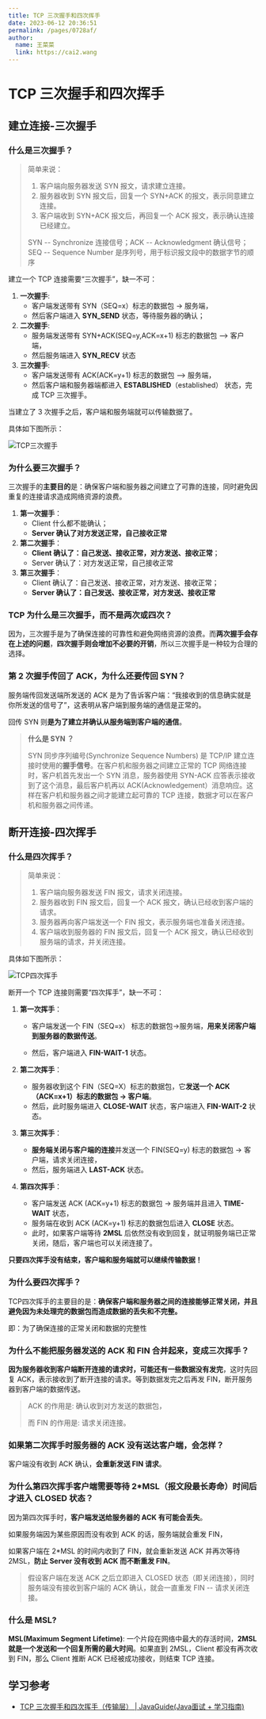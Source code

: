 ```yaml
---
title: TCP 三次握手和四次挥手
date: 2023-06-12 20:36:51
permalink: /pages/0728af/
author: 
  name: 王菜菜
  link: https://cai2.wang
---
```

# TCP 三次握手和四次挥手

## 建立连接-三次握手

### 什么是三次握手？

> 简单来说：
>
> 1. 客户端向服务器发送 SYN 报文，请求建立连接。
> 2. 服务器收到 SYN 报文后，回复一个 SYN+ACK 的报文，表示同意建立连接。
> 3. 客户端收到 SYN+ACK 报文后，再回复一个 ACK 报文，表示确认连接已经建立。
>
> SYN -- Synchronize 连接信号；ACK -- Acknowledgment 确认信号；SEQ -- Sequence Number 是序列号，用于标识报文段中的数据字节的顺序

建立一个 TCP 连接需要“三次握手”，缺一不可：

1. **一次握手**: 
   - 客户端发送带有 SYN（SEQ=x）标志的数据包 -> 服务端，
   - 然后客户端进入 **SYN_SEND** 状态，等待服务器的确认；
2. **二次握手**: 
   - 服务端发送带有 SYN+ACK(SEQ=y,ACK=x+1) 标志的数据包 –> 客户端，
   - 然后服务端进入 **SYN_RECV** 状态
3. **三次握手**: 
   - 客户端发送带有 ACK(ACK=y+1) 标志的数据包 –> 服务端，
   - 然后客户端和服务器端都进入 **ESTABLISHED**（established） 状态，完成 TCP 三次握手。

当建立了 3 次握手之后，客户端和服务端就可以传输数据了。

具体如下图所示：

![TCP三次握手](https://img-blog.csdnimg.cn/e2adbee7d2d24406898a1e825853443e.png)

### 为什么要三次握手？

三次握手的**主要目的**是：确保客户端和服务器之间建立了可靠的连接，同时避免因重复的连接请求造成网络资源的浪费。

1. **第一次握手**：
   - Client 什么都不能确认；
   - **Server 确认了对方发送正常，自己接收正常**
2. **第二次握手**：
   - **Client 确认了：自己发送、接收正常，对方发送、接收正常**；
   - Server 确认了：对方发送正常，自己接收正常
3. **第三次握手**：
   - Client 确认了：自己发送、接收正常，对方发送、接收正常；
   - **Server 确认了：自己发送、接收正常，对方发送、接收正常**

### TCP 为什么是三次握手，而不是两次或四次？

因为，三次握手是为了确保连接的可靠性和避免网络资源的浪费。而**两次握手会存在上述的问题**，**四次握手则会增加不必要的开销**，所以三次握手是一种较为合理的选择。

### 第 2 次握手传回了 ACK，为什么还要传回 SYN？

服务端传回发送端所发送的 ACK 是为了告诉客户端：“我接收到的信息确实就是你所发送的信号了”，这表明从客户端到服务端的通信是正常的。

回传 SYN 则**是为了建立并确认从服务端到客户端的通信**。

> **什么是 SYN ？**
>
> SYN 同步序列编号(Synchronize Sequence Numbers) 是 TCP/IP 建立连接时使用的**握手信号**。在客户机和服务器之间建立正常的 TCP 网络连接时，客户机首先发出一个 SYN 消息，服务器使用 SYN-ACK 应答表示接收到了这个消息，最后客户机再以 ACK(Acknowledgement）消息响应。这样在客户机和服务器之间才能建立起可靠的 TCP 连接，数据才可以在客户机和服务器之间传递。

## 断开连接-四次挥手

### 什么是四次挥手？

> 简单来说：
>
> 1. 客户端向服务器发送 FIN 报文，请求关闭连接。
> 2. 服务器收到 FIN 报文后，回复一个 ACK 报文，确认已经收到客户端的请求。
> 3. 服务器再向客户端发送一个 FIN 报文，表示服务端也准备关闭连接。
> 4. 客户端收到服务器的 FIN 报文后，回复一个 ACK 报文，确认已经收到服务端的请求，并关闭连接。

具体如下图所示：

![TCP四次挥手](https://img-blog.csdnimg.cn/bc9d9193b7dd4f7b9928e274b06c9bff.png)

断开一个 TCP 连接则需要“四次挥手”，缺一不可：

1. **第一次挥手**：

   - 客户端发送一个 FIN（SEQ=x） 标志的数据包->服务端，**用来关闭客户端到服务器的数据传送**。

   - 然后，客户端进入 **FIN-WAIT-1** 状态。

2. **第二次挥手**：
   - 服务器收到这个 FIN（SEQ=X）标志的数据包，它**发送一个 ACK（ACK=x+1）标志的数据包 -> 客户端**。
   - 然后，此时服务端进入 **CLOSE-WAIT** 状态，客户端进入 **FIN-WAIT-2** 状态。
   
3. **第三次挥手**：

   - **服务端关闭与客户端的连接**并发送一个 FIN(SEQ=y) 标志的数据包 -> 客户端，请求关闭连接，
   - 然后，服务端进入 **LAST-ACK** 状态。

4. **第四次挥手**：

   - 客户端发送 ACK (ACK=y+1) 标志的数据包 -> 服务端并且进入 **TIME-WAIT** 状态，
   - 服务端在收到 ACK (ACK=y+1) 标志的数据包后进入 **CLOSE** 状态。
   - 此时，如果客户端等待 **2MSL** 后依然没有收到回复，就证明服务端已正常关闭，随后，客户端也可以关闭连接了。

**只要四次挥手没有结束，客户端和服务端就可以继续传输数据！**

### 为什么要四次挥手？

TCP四次挥手的主要目的是：**确保客户端和服务器之间的连接能够正常关闭，并且避免因为未处理完的数据包而造成数据的丢失和不完整。**

即：为了确保连接的正常关闭和数据的完整性

### 为什么不能把服务器发送的 ACK 和 FIN 合并起来，变成三次挥手？

**因为服务器收到客户端断开连接的请求时，可能还有一些数据没有发完**，这时先回复 ACK，表示接收到了断开连接的请求。等到数据发完之后再发 FIN，断开服务器到客户端的数据传送。

>ACK 的作用是: 确认收到对方发送的数据包，
>
>而 FIN 的作用是: 请求关闭连接。

### 如果第二次挥手时服务器的 ACK 没有送达客户端，会怎样？

客户端没有收到 ACK 确认，**会重新发送 FIN 请求**。

### 为什么第四次挥手客户端需要等待 2*MSL（报文段最长寿命）时间后才进入 CLOSED 状态？

因为第四次挥手时，**客户端发送给服务器的 ACK 有可能会丢失**。

如果服务端因为某些原因而没有收到 ACK 的话，服务端就会重发 FIN，

如果客户端在 2*MSL 的时间内收到了 FIN，就会重新发送 ACK 并再次等待 2MSL，**防止 Server 没有收到 ACK 而不断重发 FIN**。

> 假设客户端在发送 ACK 之后立即进入 CLOSED 状态（即关闭连接），同时 服务端没有接收到客户端的 ACK 确认，就会一直重发 FIN -- 请求关闭连接。

### 什么是 MSL?

**MSL(Maximum Segment Lifetime)**: 一个片段在网络中最大的存活时间，**2MSL 就是一个发送和一个回复所需的最大时间**。如果直到 2MSL，Client 都没有再次收到 FIN，那么 Client 推断 ACK 已经被成功接收，则结束 TCP 连接。

## 学习参考

- [TCP 三次握手和四次挥手（传输层） | JavaGuide(Java面试 + 学习指南)](https://javaguide.cn/cs-basics/network/tcp-connection-and-disconnection.html)

